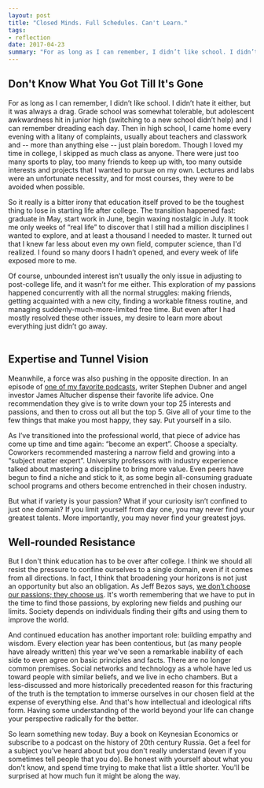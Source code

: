 ```yaml
---
layout: post
title: "Closed Minds. Full Schedules. Can't Learn."
tags:
- reflection
date: 2017-04-23
summary: "For as long as I can remember, I didn’t like school. I didn’t hate it either, but it was always a drag. Grade school was somewhat tolerable, but adolescent awkwardness hit in junior high (switching to a new school didn’t help) and I can remember dreading each day. Then in high school, I came home every evening with a litany of complaints, usually about teachers and classwork and -- more than anything else -- just plain boredom. Though I loved my time in college, I skipped as much class as anyone. There were just too many sports to play, too many friends to keep up with, too many outside interests and projects that I wanted to pursue on my own. Lectures and labs were an unfortunate necessity, and for most courses, they were to be avoided when possible."
---
```


## Don't Know What You Got Till It's Gone

For as long as I can remember, I didn’t like school. I didn’t hate it either, but it was always a drag. Grade school was somewhat tolerable, but adolescent awkwardness hit in junior high (switching to a new school didn’t help) and I can remember dreading each day. Then in high school, I came home every evening with a litany of complaints, usually about teachers and classwork and -- more than anything else -- just plain boredom. Though I loved my time in college, I skipped as much class as anyone. There were just too many sports to play, too many friends to keep up with, too many outside interests and projects that I wanted to pursue on my own. Lectures and labs were an unfortunate necessity, and for most courses, they were to be avoided when possible.

So it really is a bitter irony that education itself proved to be the toughest thing to lose in starting life after college. The transition happened fast: graduate in May, start work in June, begin waxing nostalgic in July. It took me only weeks of “real life” to discover that I still had a million disciplines I wanted to explore, and at least a thousand I needed to master. It turned out that I knew far less about even my own field, computer science, than I'd realized. I found so many doors I hadn’t opened, and every week of life exposed more to me.

Of course, unbounded interest isn’t usually the only issue in adjusting to post-college life, and it wasn’t for me either. This exploration of my passions happened concurrently with all the normal struggles: making friends, getting acquainted with a new city, finding a workable fitness routine, and managing suddenly-much-more-limited free time. But even after I had mostly resolved these other issues, my desire to learn more about everything just didn’t go away.  
<br>

## Expertise and Tunnel Vision

Meanwhile, a force was also pushing in the opposite direction. In an episode of [one of my favorite podcasts](http://www.earwolf.com/show/question-of-the-day/), writer Stephen Dubner and angel investor James Altucher dispense their favorite life advice. One recommendation they give is to write down your top 25 interests and passions, and then to cross out all but the top 5. Give all of your time to the few things that make you most happy, they say. Put yourself in a silo.

As I’ve transitioned into the professional world, that piece of advice has come up time and time again: “become an expert”. Choose a specialty. Coworkers recommended mastering a narrow field and growing into a “subject matter expert”. University professors with industry experience talked about mastering a discipline to bring more value. Even peers have begun to find a niche and stick to it, as some begin all-consuming graduate school programs and others become entrenched in their chosen industry.

But what if variety is your passion? What if your curiosity isn’t confined to just one domain? If you limit yourself from day one, you may never find your greatest talents. More importantly, you may never find your greatest joys.
<br>

## Well-rounded Resistance

But I don't think education has to be over after college. I think we should all resist the pressure to confine ourselves to a single domain, even if it comes from all directions. In fact, I think that broadening your horizons is not just an opportunity but also an obligation. As Jeff Bezos says, [we don’t choose our passions; they choose us](http://www.geekwire.com/2013/advice-amazon-founder-jeff-bezos-proud-choices-gifts/). It's worth remembering that we have to put in the time to find those passions, by exploring new fields and pushing our limits. Society depends on individuals finding their gifts and using them to improve the world.

And continued education has another important role: building empathy and wisdom. Every election year has been contentious, but (as many people have already written) this year we've seen a remarkable inability of each side to even agree on basic principles and facts. There are no longer common premises. Social networks and technology as a whole have led us toward people with similar beliefs, and we live in echo chambers. But a less-discussed and more historically precedented reason for this fracturing of the truth is the temptation to immerse ourselves in our chosen field at the expense of everything else.
And that's how intellectual and ideological rifts form. Having some understanding of the world beyond your life can change your perspective radically for the better.

So learn something new today. Buy a book on Keynesian Economics or subscribe to a podcast on the history of 20th century Russia. Get a feel for a subject you've heard about but you don't really understand (even if you sometimes tell people that you do). Be honest with yourself about what you don't know, and spend time trying to make that list a little shorter. You'll be surprised at how much fun it might be along the way.
